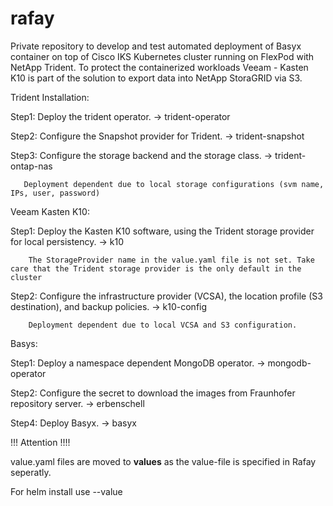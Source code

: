 # rafay

Private repository to develop and test automated deployment of Basyx container on top of Cisco IKS Kubernetes cluster running on FlexPod with NetApp Trident.
To protect the containerized workloads Veeam - Kasten K10 is part of the solution to export data into NetApp StoraGRID via S3.

Trident Installation:

Step1: Deploy the trident operator.   -> trident-operator
  
Step2: Configure the Snapshot provider for Trident.   -> trident-snapshot

Step3: Configure the storage backend and the storage class.  -> trident-ontap-nas

       Deployment dependent due to local storage configurations (svm name, IPs, user, password)

Veeam Kasten K10:

  Step1: Deploy the Kasten K10 software, using the Trident storage provider for local persistency.   -> k10
  
        The StorageProvider name in the value.yaml file is not set. Take care that the Trident storage provider is the only default in the cluster
  
  Step2: Configure the infrastructure provider (VCSA), the location profile (S3 destination), and backup policies.  -> k10-config

        Deployment dependent due to local VCSA and S3 configuration.
  
Basys:

  Step1: Deploy a namespace dependent MongoDB operator.   -> mongodb-operator
  
  Step2: Configure the secret to download the images from Fraunhofer repository server.    -> erbenschell
  
  Step4: Deploy Basyx.   -> basyx


!!! Attention !!!!

value.yaml files are moved to __values__ as the value-file is specified in Rafay seperatly. 

For helm install use --value <value file>
  
